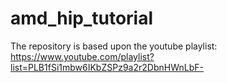 # amd_hip_tutorial
The repository is based upon the youtube playlist: https://www.youtube.com/playlist?list=PLB1fSi1mbw6IKbZSPz9a2r2DbnHWnLbF-
